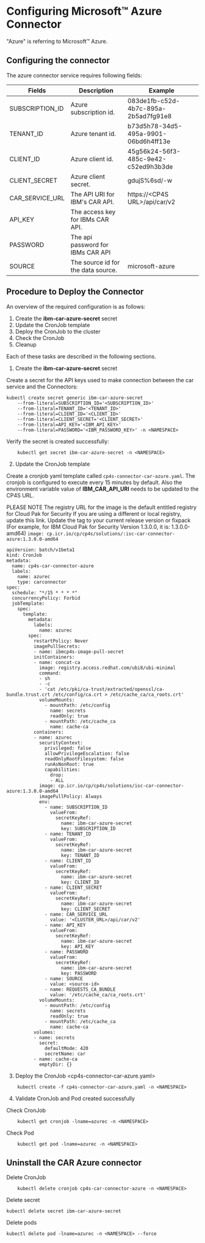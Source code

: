 # Configuring Microsoft&trade; Azure Connector
"Azure" is referring to Microsoft&trade; Azure.

## Configuring the connector
The azure connector service requires following fields: 

| Fields          | Description                          | Example                                                  |
|-----------------|--------------------------------------|----------------------------------------------------------|
| SUBSCRIPTION_ID | Azure subscription id.               | 083de1fb-c52d-4b7c-895a-2b5ad7fg91e8                     |
| TENANT_ID       | Azure tenant id.                     | b73d5h78-34d5-495a-9901-06bd6h4ff13e                     |
| CLIENT_ID       | Azure client id.                     | 45g56k24-56f3-485c-9e42-c52ed9h3b3de                     |
| CLIENT_SECRET   | Azure client secret.                 | gdujS%6sd/-w                                             |
| CAR_SERVICE_URL | The API URI for IBM's CAR API.       | https://\<CP4S URL\>/api/car/v2                            |
| API_KEY         | The access key for IBMs CAR API.     |                                                          |
| PASSWORD        | The api password for IBMs CAR API    |                                                          |
| SOURCE          | The source id for the data source.   | microsoft-azure                                          |

## Procedure to Deploy the Connector

An overview of the required configuration is as follows:
1. Create the **ibm-car-azure-secret** secret
2. Update the CronJob template
3. Deploy the CronJob to the cluster
4. Check the CronJob
5. Cleanup

Each of these tasks are described in the following sections.

1. Create the **ibm-car-azure-secret** secret

Create a secret for the API keys used to make connection between the car service and the Connectors:
```
kubectl create secret generic ibm-car-azure-secret  
    --from-literal=SUBSCRIPTION_ID='<SUBSCRIPTION_ID>' 
    --from-literal=TENANT_ID='<TENANT_ID>'
    --from-literal=CLIENT_ID='<CLIENT_ID>' 
    --from-literal=CLIENT_SECRET='<CLIENT_SECRET>'
    --from-literal=API_KEY='<IBM_API_KEY>' 
    --from-literal=PASSWORD='<IBM_PASSWORD_KEY>' -n <NAMESPACE>
```
Verify the secret is created successfully:
```
    kubectl get secret ibm-car-azure-secret -n <NAMESPACE>
```
2. Update the CronJob template

Create a cronjob yaml template called `cp4s-connector-car-azure.yaml`.
The cronjob is configured to execute every 15 minutes by default. Also the environment variable value of **IBM_CAR_API_URI** needs to be updated to the CP4S URL. 

PLEASE NOTE
The registry URL for the image is the default entitled registry for Cloud Pak for Security
If you are using a different or local registry, update this link.
Update the tag to your current release version or fixpack
(For example, for IBM Cloud Pak for Security Version 1.3.0.0, it is: 1.3.0.0-amd64)
`image: cp.icr.io/cp/cp4s/solutions/:isc-car-connector-azure:1.3.0.0-amd64`

```
apiVersion: batch/v1beta1
kind: CronJob
metadata:
  name: cp4s-car-connector-azure
  labels:
    name: azurec
    type: carconnector
spec:
  schedule: "*/15 * * * *"
  concurrencyPolicy: Forbid
  jobTemplate:
    spec:
      template:
        metadata:
          labels:
            name: azurec
        spec:
          restartPolicy: Never
          imagePullSecrets:
          - name: ibmcp4s-image-pull-secret
          initContainers:
          - name: concat-ca
            image: registry.access.redhat.com/ubi8/ubi-minimal
            command: 
            - sh
            - -c
            - 'cat /etc/pki/ca-trust/extracted/openssl/ca-bundle.trust.crt /etc/config/ca.crt > /etc/cache_ca/ca_roots.crt'
            volumeMounts:
              - mountPath: /etc/config
                name: secrets
                readOnly: true
              - mountPath: /etc/cache_ca
                name: cache-ca
          containers:
          - name: azurec
            securityContext:
              privileged: false
              allowPrivilegeEscalation: false
              readOnlyRootFilesystem: false
              runAsNonRoot: true
              capabilities:
                drop:
                - ALL
            image: cp.icr.io/cp/cp4s/solutions/isc-car-connector-azure:1.3.0.0-amd64
            imagePullPolicy: Always
            env:
              - name: SUBSCRIPTION_ID
                valueFrom:
                  secretKeyRef:
                    name: ibm-car-azure-secret
                    key: SUBSCRIPTION_ID
              - name: TENANT_ID
                valueFrom:
                  secretKeyRef:
                    name: ibm-car-azure-secret
                    key: TENANT_ID
              - name: CLIENT_ID
                valueFrom:
                  secretKeyRef:
                    name: ibm-car-azure-secret
                    key: CLIENT_ID
              - name: CLIENT_SECRET
                valueFrom:
                  secretKeyRef:
                    name: ibm-car-azure-secret
                    key: CLIENT_SECRET
              - name: CAR_SERVICE_URL
                value: '<CLUSTER_URL>/api/car/v2'
              - name: API_KEY
                valueFrom:
                  secretKeyRef:
                    name: ibm-car-azure-secret
                    key: API_KEY
              - name: PASSWORD
                valueFrom:
                  secretKeyRef:
                    name: ibm-car-azure-secret
                    key: PASSWORD
              - name: SOURCE
                value: <source-id>
              - name: REQUESTS_CA_BUNDLE
                value: '/etc/cache_ca/ca_roots.crt'
            volumeMounts:
              - mountPath: /etc/config
                name: secrets
                readOnly: true
              - mountPath: /etc/cache_ca
                name: cache-ca
          volumes:
          - name: secrets
            secret:
              defaultMode: 420
              secretName: car
          - name: cache-ca
            emptyDir: {}
```
3. Deploy the CronJob <cp4s-connector-car-azure.yaml>
```
    kubectl create -f cp4s-connector-car-azure.yaml -n <NAMESPACE>
```
4. Validate CronJob and Pod created  successfully

Check CronJob
```
    kubectl get cronjob -lname=azurec -n <NAMESPACE>
```
Check Pod
```
    kubectl get pod -lname=azurec -n <NAMESPACE>
```
## Uninstall the CAR Azure connector
Delete CronJob
```
    kubectl delete cronjob cp4s-car-connector-azure -n <NAMESPACE>
```
Delete secret
```
kubectl delete secret ibm-car-azure-secret
```
Delete pods
```
kubectl delete pod -lname=azurec -n <NAMESPACE> --force
```
